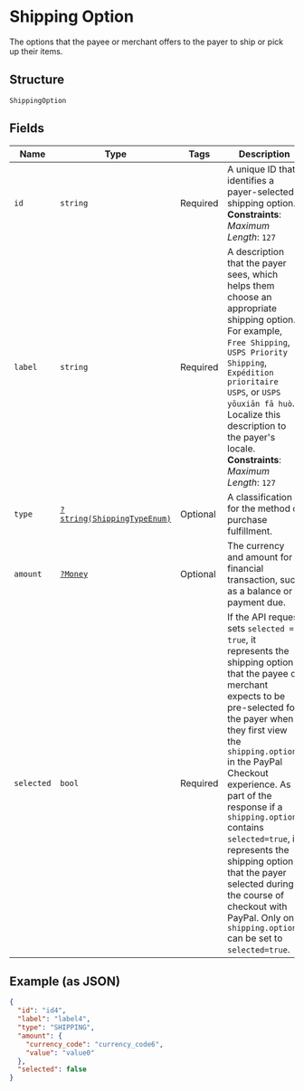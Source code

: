 
# Shipping Option

The options that the payee or merchant offers to the payer to ship or pick up their items.

## Structure

`ShippingOption`

## Fields

| Name | Type | Tags | Description | Getter | Setter |
|  --- | --- | --- | --- | --- | --- |
| `id` | `string` | Required | A unique ID that identifies a payer-selected shipping option.<br>**Constraints**: *Maximum Length*: `127` | getId(): string | setId(string id): void |
| `label` | `string` | Required | A description that the payer sees, which helps them choose an appropriate shipping option. For example, `Free Shipping`, `USPS Priority Shipping`, `Expédition prioritaire USPS`, or `USPS yōuxiān fā huò`. Localize this description to the payer's locale.<br>**Constraints**: *Maximum Length*: `127` | getLabel(): string | setLabel(string label): void |
| `type` | [`?string(ShippingTypeEnum)`](../../doc/models/shipping-type-enum.md) | Optional | A classification for the method of purchase fulfillment. | getType(): ?string | setType(?string type): void |
| `amount` | [`?Money`](../../doc/models/money.md) | Optional | The currency and amount for a financial transaction, such as a balance or payment due. | getAmount(): ?Money | setAmount(?Money amount): void |
| `selected` | `bool` | Required | If the API request sets `selected = true`, it represents the shipping option that the payee or merchant expects to be pre-selected for the payer when they first view the `shipping.options` in the PayPal Checkout experience. As part of the response if a `shipping.option` contains `selected=true`, it represents the shipping option that the payer selected during the course of checkout with PayPal. Only one `shipping.option` can be set to `selected=true`. | getSelected(): bool | setSelected(bool selected): void |

## Example (as JSON)

```json
{
  "id": "id4",
  "label": "label4",
  "type": "SHIPPING",
  "amount": {
    "currency_code": "currency_code6",
    "value": "value0"
  },
  "selected": false
}
```

